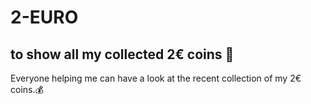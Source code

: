 # 2-EURO

## to show all my collected 2€ coins :money_mouth_face:
Everyone helping me can have a look at the recent collection of my 2€ coins.:moneybag:
